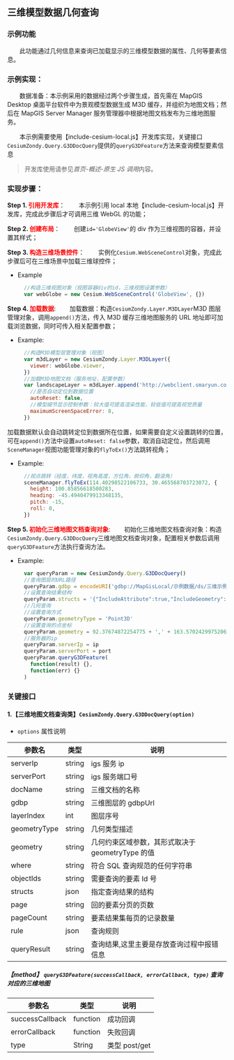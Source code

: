 ## 三维模型数据几何查询

### 示例功能

&ensp;&ensp;&ensp;&ensp;此功能通过几何信息来查询已加载显示的三维模型数据的属性、几何等要素信息。

### 示例实现：

&ensp;&ensp;&ensp;&ensp;数据准备：本示例采用的数据经过两个步骤生成，首先需在 MapGIS Desktop 桌面平台软件中为景观模型数据生成 M3D 缓存，并组织为地图文档；然后在 MapGIS Server Manager 服务管理器中根据地图文档发布为三维地图服务。

&ensp;&ensp;&ensp;&ensp;本示例需要使用【include-cesium-local.js】开发库实现，关键接口`CesiumZondy.Query.G3DDocQuery`提供的`queryG3DFeature`方法来查询模型要素信息

> 开发库使用请参见*首页-概述-原生 JS 调用*内容。

### 实现步骤：

**Step 1. <font color=red>引用开发库</font>**：
&ensp;&ensp;&ensp;&ensp;本示例引用 local 本地【include-cesium-local.js】开发库，完成此步骤后才可调用三维 WebGL 的功能；

**Step 2. <font color=red>创建布局</font>**：
&ensp;&ensp;&ensp;&ensp;创建`id='GlobeView'`的 div 作为三维视图的容器，并设置其样式；

**Step 3. <font color=red>构造三维场景控件</font>**：
&ensp;&ensp;&ensp;&ensp;实例化`Cesium.WebSceneControl`对象，完成此步骤后可在三维场景中加载三维球控件；

- Example
  ```javascript
    //构造三维视图对象（视图容器div的id，三维视图设置参数）
    var webGlobe = new Cesium.WebSceneControl('GlobeView', {})
  ```

**Step 4. <font color=red>加载数据</font>**:
&ensp;&ensp;&ensp;&ensp;加载数据：构造`CesiumZondy.Layer.M3DLayer`M3D 图层管理对象，调用`append()`方法，传入 M3D 缓存三维地图服务的 URL 地址即可加载浏览数据，同时可传入相关配置参数；

- Example:

  ```javascript
    //构造M3D模型层管理对象（视图）
    var m3dLayer = new CesiumZondy.Layer.M3DLayer({
      viewer: webGlobe.viewer,
    })
    //加载M3D地图文档（服务地址，配置参数）
    var landscapeLayer = m3dLayer.append('http://webclient.smaryun.com:6163/igs/rest/g3d/ModelM3D', {
      //是否自动定位到数据位置
      autoReset: false,
      //模型细节显示控制参数：较大值可提高渲染性能，较低值可提高视觉质量
      maximumScreenSpaceError: 8,
    })
  ```

加载数据默认会自动跳转定位到数据所在位置，如果需要自定义设置跳转的位置，可在`append()`方法中设置`autoReset: false`参数，取消自动定位，然后调用`SceneManager`视图功能管理对象的`flyToEx()`方法跳转视角；

- Example:
  ```javascript
    //视点跳转（经度，纬度，视角高度，方位角，俯仰角，翻滚角）
    sceneManager.flyToEx(114.40298522106733, 30.465568703723072, {
      height: 100.85856618500283,
      heading: -45.4940479913348135,
      pitch: -15,
      roll: 0,
    })
  ```

**Step 5. <font color=red>初始化三维地图文档查询对象</font>**:
&ensp;&ensp;&ensp;&ensp;初始化三维地图文档查询对象：构造`CesiumZondy.Query.G3DDocQuery`三维地图文档查询对象，配置相关参数后调用 `queryG3DFeature`方法执行查询方法。

- Example:
  ```javascript
    var queryParam = new CesiumZondy.Query.G3DDocQuery()
    //查询图层的URL路径
    queryParam.gdbp = encodeURI('gdbp://MapGisLocal/示例数据/ds/三维示例/sfcls/景观_模型')
    //设置查询结果结构
    queryParam.structs = '{"IncludeAttribute":true,"IncludeGeometry":true,"IncludeWebGraphic":false}'
    //几何查询
    //设置查询方式
    queryParam.geometryType = 'Point3D'
    //设置查询的点坐标
    queryParam.geometry = 92.37674872254775 + ',' + 163.57024299752067 + ',' + 21
    //服务器的ip
    queryParam.serverIp = ip
    queryParam.serverPort = port
    queryParam.queryG3DFeature(
      function(result) {},
      function(err) {}
    )
  ```

### 关键接口

#### 1.【三维地图文档查询类】`CesiumZondy.Query.G3DDocQuery(option)`

- `options` 属性说明

| 参数名       | 类型   | 说明                                             |
| ------------ | ------ | ------------------------------------------------ |
| serverIp     | string | igs 服务 ip                                      |
| serverPort   | string | igs 服务端口号                                   |
| docName      | string | 三维文档的名称                                   |
| gdbp         | string | 三维图层的 gdbpUrl                               |
| layerIndex   | int    | 图层序号                                         |
| geometryType | string | 几何类型描述                                     |
| geometry     | string | 几何约束区域参数，其形式取决于 geometryType 的值 |
| where        | string | 符合 SQL 查询规范的任何字符串                    |
| objectIds    | string | 需要查询的要素 Id 号                             |
| structs      | json   | 指定查询结果的结构                               |
| page         | string | 回的要素分页的页数                               |
| pageCount    | string | 要素结果集每页的记录数量                         |
| rule         | json   | 查询规则                                         |
| queryResult  | string | 查询结果,这里主要是存放查询过程中报错信息        |

##### 【method】 `queryG3DFeature(successCallback, errorCallback, type)` 查询对应的三维地图

| 参数名          | 类型     | 说明          |
| --------------- | -------- | ------------- |
| successCallback | function | 成功回调      |
| errorCallback   | function | 失败回调      |
| type            | String   | 类型 post/get |
